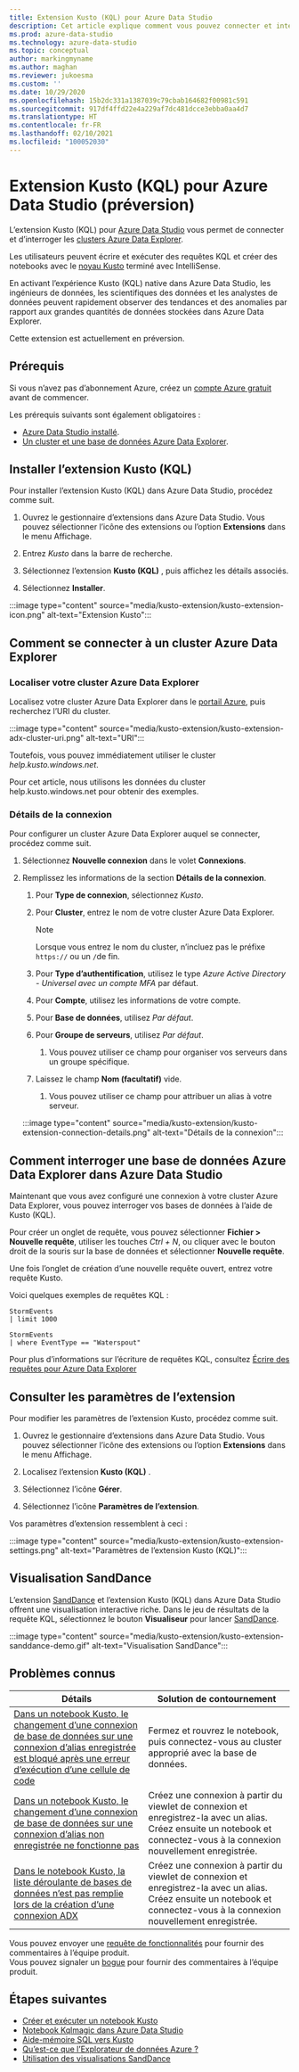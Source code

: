 ```yaml
---
title: Extension Kusto (KQL) pour Azure Data Studio
description: Cet article explique comment vous pouvez connecter et interroger les clusters Azure Data Explorer avec Azure Data Studio.
ms.prod: azure-data-studio
ms.technology: azure-data-studio
ms.topic: conceptual
author: markingmyname
ms.author: maghan
ms.reviewer: jukoesma
ms.custom: ''
ms.date: 10/29/2020
ms.openlocfilehash: 15b2dc331a1387039c79cbab164682f00981c591
ms.sourcegitcommit: 917df4ffd22e4a229af7dc481dcce3ebba0aa4d7
ms.translationtype: HT
ms.contentlocale: fr-FR
ms.lasthandoff: 02/10/2021
ms.locfileid: "100052030"
---
```

# <a name="kusto-kql-extension-for-azure-data-studio-preview"></a>Extension Kusto (KQL) pour Azure Data Studio (préversion)

L’extension Kusto (KQL) pour [Azure Data Studio](../what-is-azure-data-studio.md) vous permet de connecter et d’interroger les [clusters Azure Data Explorer](/azure/data-explorer/data-explorer-overview).

Les utilisateurs peuvent écrire et exécuter des requêtes KQL et créer des notebooks avec le [noyau Kusto](../notebooks/notebooks-kusto-kernel.md) terminé avec IntelliSense.

En activant l’expérience Kusto (KQL) native dans Azure Data Studio, les ingénieurs de données, les scientifiques des données et les analystes de données peuvent rapidement observer des tendances et des anomalies par rapport aux grandes quantités de données stockées dans Azure Data Explorer.

Cette extension est actuellement en préversion.

## <a name="prerequisites"></a>Prérequis

Si vous n’avez pas d’abonnement Azure, créez un [compte Azure gratuit](https://azure.microsoft.com/free/) avant de commencer.

Les prérequis suivants sont également obligatoires :

- [Azure Data Studio installé](../download-azure-data-studio.md).
- [Un cluster et une base de données Azure Data Explorer](/azure/data-explorer/create-cluster-database-portal).

## <a name="install-the-kusto-kql-extension"></a>Installer l’extension Kusto (KQL)

Pour installer l’extension Kusto (KQL) dans Azure Data Studio, procédez comme suit.

1. Ouvrez le gestionnaire d’extensions dans Azure Data Studio. Vous pouvez sélectionner l’icône des extensions ou l’option **Extensions** dans le menu Affichage.

2. Entrez *Kusto* dans la barre de recherche.

3. Sélectionnez l’extension **Kusto (KQL)** , puis affichez les détails associés.

4. Sélectionnez **Installer**.

:::image type="content" source="media/kusto-extension/kusto-extension-icon.png" alt-text="Extension Kusto":::

## <a name="how-to-connect-to-an-azure-data-explorer-cluster"></a>Comment se connecter à un cluster Azure Data Explorer

### <a name="find-your-azure-data-explorer-cluster"></a>Localiser votre cluster Azure Data Explorer

Localisez votre cluster Azure Data Explorer dans le [portail Azure](https://ms.portal.azure.com/#home), puis recherchez l’URI du cluster.

:::image type="content" source="media/kusto-extension/kusto-extension-adx-cluster-uri.png" alt-text="URI":::

Toutefois, vous pouvez immédiatement utiliser le cluster *help.kusto.windows.net*.

Pour cet article, nous utilisons les données du cluster help.kusto.windows.net pour obtenir des exemples.

### <a name="connection-details"></a>Détails de la connexion

Pour configurer un cluster Azure Data Explorer auquel se connecter, procédez comme suit.

1. Sélectionnez **Nouvelle connexion** dans le volet **Connexions**.

2. Remplissez les informations de la section **Détails de la connexion**.
    1. Pour **Type de connexion**, sélectionnez *Kusto*.
    2. Pour **Cluster**, entrez le nom de votre cluster Azure Data Explorer.

        > [!Note]
        > Lorsque vous entrez le nom du cluster, n’incluez pas le préfixe `https://` ou un `/`de fin.

    3. Pour **Type d’authentification**, utilisez le type *Azure Active Directory - Universel avec un compte MFA* par défaut.
    4. Pour **Compte**, utilisez les informations de votre compte.
    5. Pour **Base de données**, utilisez *Par défaut*.
    6. Pour **Groupe de serveurs**, utilisez *Par défaut*.
        1. Vous pouvez utiliser ce champ pour organiser vos serveurs dans un groupe spécifique.
    7. Laissez le champ **Nom (facultatif)** vide.
        1. Vous pouvez utiliser ce champ pour attribuer un alias à votre serveur.

    :::image type="content" source="media/kusto-extension/kusto-extension-connection-details.png" alt-text="Détails de la connexion":::

## <a name="how-to-query-an-azure-data-explorer-database-in-azure-data-studio"></a>Comment interroger une base de données Azure Data Explorer dans Azure Data Studio

Maintenant que vous avez configuré une connexion à votre cluster Azure Data Explorer, vous pouvez interroger vos bases de données à l’aide de Kusto (KQL).

Pour créer un onglet de requête, vous pouvez sélectionner **Fichier > Nouvelle requête**, utiliser les touches *Ctrl + N*, ou cliquer avec le bouton droit de la souris sur la base de données et sélectionner **Nouvelle requête**.

Une fois l’onglet de création d’une nouvelle requête ouvert, entrez votre requête Kusto.

Voici quelques exemples de requêtes KQL :

```kusto
StormEvents
| limit 1000
```

```kusto
StormEvents
| where EventType == "Waterspout"
```

Pour plus d’informations sur l’écriture de requêtes KQL, consultez [Écrire des requêtes pour Azure Data Explorer](/azure/data-explorer/write-queries#overview-of-the-query-language)

## <a name="view-extension-settings"></a>Consulter les paramètres de l’extension

Pour modifier les paramètres de l’extension Kusto, procédez comme suit.

1. Ouvrez le gestionnaire d’extensions dans Azure Data Studio. Vous pouvez sélectionner l’icône des extensions ou l’option **Extensions** dans le menu Affichage.

2. Localisez l’extension **Kusto (KQL)** .

3. Sélectionnez l’icône **Gérer**.

4. Sélectionnez l’icône **Paramètres de l’extension**.

Vos paramètres d’extension ressemblent à ceci :

:::image type="content" source="media/kusto-extension/kusto-extension-settings.png" alt-text="Paramètres de l’extension Kusto (KQL)":::

## <a name="sanddance-visualization"></a>Visualisation SandDance

L’extension [SandDance](sanddance-extension.md) et l’extension Kusto (KQL) dans Azure Data Studio offrent une visualisation interactive riche. Dans le jeu de résultats de la requête KQL, sélectionnez le bouton **Visualiseur** pour lancer [SandDance](https://sanddance.js.org/).

:::image type="content" source="media/kusto-extension/kusto-extension-sanddance-demo.gif" alt-text="Visualisation SandDance":::

## <a name="known-issues"></a>Problèmes connus

| Détails | Solution de contournement |
|---------|------------|
| [Dans un notebook Kusto, le changement d’une connexion de base de données sur une connexion d’alias enregistrée est bloqué après une erreur d’exécution d’une cellule de code](https://github.com/microsoft/azuredatastudio/issues/12384) | Fermez et rouvrez le notebook, puis connectez-vous au cluster approprié avec la base de données. |
| [Dans un notebook Kusto, le changement d’une connexion de base de données sur une connexion d’alias non enregistrée ne fonctionne pas](https://github.com/microsoft/azuredatastudio/issues/12843) |Créez une connexion à partir du viewlet de connexion et enregistrez-la avec un alias. Créez ensuite un notebook et connectez-vous à la connexion nouvellement enregistrée. | 
| [Dans le notebook Kusto, la liste déroulante de bases de données n’est pas remplie lors de la création d’une connexion ADX](https://github.com/microsoft/azuredatastudio/issues/12666) | Créez une connexion à partir du viewlet de connexion et enregistrez-la avec un alias. Créez ensuite un notebook et connectez-vous à la connexion nouvellement enregistrée. |

Vous pouvez envoyer une [requête de fonctionnalités](https://github.com/microsoft/azuredatastudio/issues/new?assignees=&labels=&template=feature_request.md&title=) pour fournir des commentaires à l’équipe produit.  
Vous pouvez signaler un [bogue](https://github.com/microsoft/azuredatastudio/issues/new?assignees=&labels=&template=bug_report.md&title=) pour fournir des commentaires à l’équipe produit.

## <a name="next-steps"></a>Étapes suivantes

- [Créer et exécuter un notebook Kusto](../notebooks/notebooks-kusto-kernel.md)
- [Notebook Kqlmagic dans Azure Data Studio](../notebooks/notebooks-kqlmagic.md)
- [Aide-mémoire SQL vers Kusto](/azure/data-explorer/kusto/query/sqlcheatsheet)
- [Qu’est-ce que l’Explorateur de données Azure ?](/azure/data-explorer/data-explorer-overview)
- [Utilisation des visualisations SandDance](https://sanddance.js.org/)
